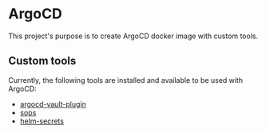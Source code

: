 # ArgoCD
This project's purpose is to create ArgoCD docker image with custom tools.<br>
## Custom tools
Currently, the following tools are installed and available to be used with ArgoCD:
- [argocd-vault-plugin](https://github.com/argoproj-labs/argocd-vault-plugin)
- [sops](https://github.com/mozilla/sops)
- [helm-secrets](https://github.com/jkroepke/helm-secrets)
